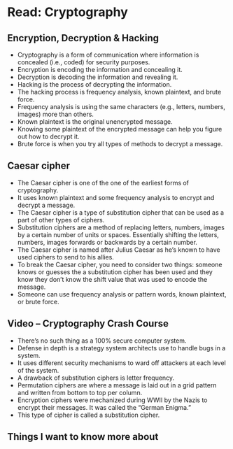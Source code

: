 # Read: Cryptography

## Encryption, Decryption & Hacking

- Cryptography is a form of communication where information is concealed (i.e., coded) for security purposes.  
- Encryption is encoding the information and concealing it.  
- Decryption is decoding the information and revealing it.  
- Hacking is the process of decrypting the information.  
- The hacking process is frequency analysis, known plaintext, and brute force.  
- Frequency analysis is using the same characters (e.g., letters, numbers, images) more than others.  
- Known plaintext is the original unencrypted message.  
- Knowing some plaintext of the encrypted message can help you figure out how to decrypt it.  
- Brute force is when you try all types of methods to decrypt a message.  

## Caesar cipher

- The Caesar cipher is one of the one of the earliest forms of cryptography.  
- It uses known plaintext and some frequency analysis to encrypt and decrypt a message.  
- The Caesar cipher is a type of substitution cipher that can be used as a part of other types of ciphers.  
- Substitution ciphers are a method of replacing letters, numbers, images by a certain number of units or spaces. Essentially shifting the letters, numbers, images forwards or backwards by a certain number.  
- The Caesar cipher is named after Julius Caesar as he’s known to have used ciphers to send to his allies.  
- To break the Caesar cipher, you need to consider two things: someone knows or guesses the a substitution cipher has been used and they know they don’t know the shift value that was used to encode the message.  
- Someone can use frequency analysis or pattern words, known plaintext, or brute force.  

## Video – Cryptography Crash Course

- There’s no such thing as a 100% secure computer system.  
- Defense in depth is a strategy system architects use to handle bugs in a system.  
- It uses different security mechanisms to ward off attackers at each level of the system.  
- A drawback of substitution ciphers is letter frequency.  
- Permutation ciphers are where a message is laid out in a grid pattern and written from bottom to top per column.  
- Encryption ciphers were mechanized during WWII by the Nazis to encrypt their messages. It was called the “German Enigma.”  
- This type of cipher is called a substitution cipher.  

## Things I want to know more about
